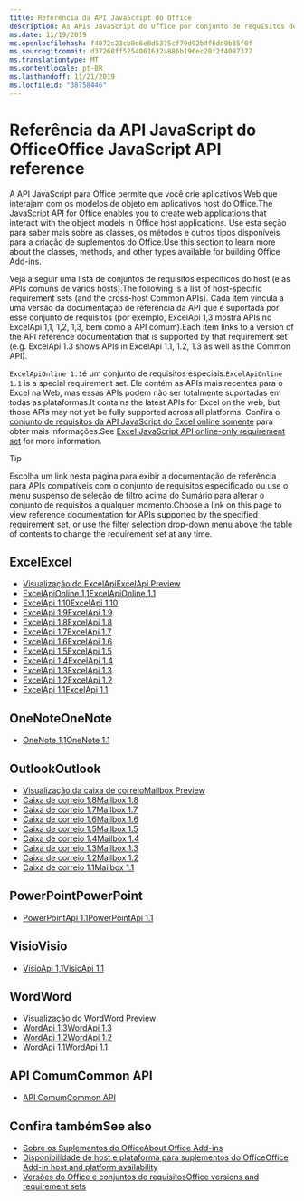```yaml
---
title: Referência da API JavaScript do Office
description: As APIs JavaScript do Office por conjunto de requisitos de host
ms.date: 11/19/2019
ms.openlocfilehash: f4072c23cb0d6e0d5375cf79d92b4f6dd9b35f0f
ms.sourcegitcommit: d37268ff5254061632a886b196ec28f2f4087377
ms.translationtype: MT
ms.contentlocale: pt-BR
ms.lasthandoff: 11/21/2019
ms.locfileid: "38758446"
---
```

# <a name="office-javascript-api-reference"></a><span data-ttu-id="1247c-103">Referência da API JavaScript do Office</span><span class="sxs-lookup"><span data-stu-id="1247c-103">Office JavaScript API reference</span></span>

<span data-ttu-id="1247c-104">A API JavaScript para Office permite que você crie aplicativos Web que interajam com os modelos de objeto em aplicativos host do Office.</span><span class="sxs-lookup"><span data-stu-id="1247c-104">The JavaScript API for Office enables you to create web applications that interact with the object models in Office host applications.</span></span> <span data-ttu-id="1247c-105">Use esta seção para saber mais sobre as classes, os métodos e outros tipos disponíveis para a criação de suplementos do Office.</span><span class="sxs-lookup"><span data-stu-id="1247c-105">Use this section to learn more about the classes, methods, and other types available for building Office Add-ins.</span></span>

<span data-ttu-id="1247c-106">Veja a seguir uma lista de conjuntos de requisitos específicos do host (e as APIs comuns de vários hosts).</span><span class="sxs-lookup"><span data-stu-id="1247c-106">The following is a list of host-specific requirement sets (and the cross-host Common APIs).</span></span> <span data-ttu-id="1247c-107">Cada item vincula a uma versão da documentação de referência da API que é suportada por esse conjunto de requisitos (por exemplo, ExcelApi 1,3 mostra APIs no ExcelApi 1,1, 1,2, 1,3, bem como a API comum).</span><span class="sxs-lookup"><span data-stu-id="1247c-107">Each item links to a version of the API reference documentation that is supported by that requirement set (e.g. ExcelApi 1.3 shows APIs in ExcelApi 1.1, 1.2, 1.3 as well as the Common API).</span></span>

<span data-ttu-id="1247c-108">`ExcelApiOnline 1.1`é um conjunto de requisitos especiais.</span><span class="sxs-lookup"><span data-stu-id="1247c-108">`ExcelApiOnline 1.1` is a special requirement set.</span></span> <span data-ttu-id="1247c-109">Ele contém as APIs mais recentes para o Excel na Web, mas essas APIs podem não ser totalmente suportadas em todas as plataformas.</span><span class="sxs-lookup"><span data-stu-id="1247c-109">It contains the latest APIs for Excel on the web, but those APIs may not yet be fully supported across all platforms.</span></span> <span data-ttu-id="1247c-110">Confira o [conjunto de requisitos da API JavaScript do Excel online somente](/office/dev/add-ins/reference/requirement-sets/excel-api-online-requirement-set) para obter mais informações.</span><span class="sxs-lookup"><span data-stu-id="1247c-110">See [Excel JavaScript API online-only requirement set](/office/dev/add-ins/reference/requirement-sets/excel-api-online-requirement-set) for more information.</span></span>

> [!TIP]
> <span data-ttu-id="1247c-111">Escolha um link nesta página para exibir a documentação de referência para APIs compatíveis com o conjunto de requisitos especificado ou use o menu suspenso de seleção de filtro acima do Sumário para alterar o conjunto de requisitos a qualquer momento.</span><span class="sxs-lookup"><span data-stu-id="1247c-111">Choose a link on this page to view reference documentation for APIs supported by the specified requirement set, or use the filter selection drop-down menu above the table of contents to change the requirement set at any time.</span></span>

## <a name="excel"></a><span data-ttu-id="1247c-112">Excel</span><span class="sxs-lookup"><span data-stu-id="1247c-112">Excel</span></span>

- [<span data-ttu-id="1247c-113">Visualização do ExcelApi</span><span class="sxs-lookup"><span data-stu-id="1247c-113">ExcelApi Preview</span></span>](/javascript/api/excel?view=excel-js-preview)
- [<span data-ttu-id="1247c-114">ExcelApiOnline 1,1</span><span class="sxs-lookup"><span data-stu-id="1247c-114">ExcelApiOnline 1.1</span></span>](/javascript/api/excel?view=excel-js-online)
- [<span data-ttu-id="1247c-115">ExcelApi 1.10</span><span class="sxs-lookup"><span data-stu-id="1247c-115">ExcelApi 1.10</span></span>](/javascript/api/excel?view=excel-js-1.10)
- [<span data-ttu-id="1247c-116">ExcelApi 1.9</span><span class="sxs-lookup"><span data-stu-id="1247c-116">ExcelApi 1.9</span></span>](/javascript/api/excel?view=excel-js-1.9)
- [<span data-ttu-id="1247c-117">ExcelApi 1.8</span><span class="sxs-lookup"><span data-stu-id="1247c-117">ExcelApi 1.8</span></span>](/javascript/api/excel?view=excel-js-1.8)
- [<span data-ttu-id="1247c-118">ExcelApi 1.7</span><span class="sxs-lookup"><span data-stu-id="1247c-118">ExcelApi 1.7</span></span>](/javascript/api/excel?view=excel-js-1.7)
- [<span data-ttu-id="1247c-119">ExcelApi 1.6</span><span class="sxs-lookup"><span data-stu-id="1247c-119">ExcelApi 1.6</span></span>](/javascript/api/excel?view=excel-js-1.6)
- [<span data-ttu-id="1247c-120">ExcelApi 1.5</span><span class="sxs-lookup"><span data-stu-id="1247c-120">ExcelApi 1.5</span></span>](/javascript/api/excel?view=excel-js-1.5)
- [<span data-ttu-id="1247c-121">ExcelApi 1.4</span><span class="sxs-lookup"><span data-stu-id="1247c-121">ExcelApi 1.4</span></span>](/javascript/api/excel?view=excel-js-1.4)
- [<span data-ttu-id="1247c-122">ExcelApi 1.3</span><span class="sxs-lookup"><span data-stu-id="1247c-122">ExcelApi 1.3</span></span>](/javascript/api/excel?view=excel-js-1.3)
- [<span data-ttu-id="1247c-123">ExcelApi 1.2</span><span class="sxs-lookup"><span data-stu-id="1247c-123">ExcelApi 1.2</span></span>](/javascript/api/excel?view=excel-js-1.2)
- [<span data-ttu-id="1247c-124">ExcelApi 1.1</span><span class="sxs-lookup"><span data-stu-id="1247c-124">ExcelApi 1.1</span></span>](/javascript/api/excel?view=excel-js-1.1)

## <a name="onenote"></a><span data-ttu-id="1247c-125">OneNote</span><span class="sxs-lookup"><span data-stu-id="1247c-125">OneNote</span></span>

- [<span data-ttu-id="1247c-126">OneNote 1,1</span><span class="sxs-lookup"><span data-stu-id="1247c-126">OneNote 1.1</span></span>](/javascript/api/onenote?view=onenote-js-1.1)

## <a name="outlook"></a><span data-ttu-id="1247c-127">Outlook</span><span class="sxs-lookup"><span data-stu-id="1247c-127">Outlook</span></span>

- [<span data-ttu-id="1247c-128">Visualização da caixa de correio</span><span class="sxs-lookup"><span data-stu-id="1247c-128">Mailbox Preview</span></span>](/javascript/api/outlook?view=outlook-js-preview)
- [<span data-ttu-id="1247c-129">Caixa de correio 1.8</span><span class="sxs-lookup"><span data-stu-id="1247c-129">Mailbox 1.8</span></span>](/javascript/api/outlook?view=outlook-js-1.8)
- [<span data-ttu-id="1247c-130">Caixa de correio 1.7</span><span class="sxs-lookup"><span data-stu-id="1247c-130">Mailbox 1.7</span></span>](/javascript/api/outlook?view=outlook-js-1.7)
- [<span data-ttu-id="1247c-131">Caixa de correio 1.6</span><span class="sxs-lookup"><span data-stu-id="1247c-131">Mailbox 1.6</span></span>](/javascript/api/outlook?view=outlook-js-1.6)
- [<span data-ttu-id="1247c-132">Caixa de correio 1.5</span><span class="sxs-lookup"><span data-stu-id="1247c-132">Mailbox 1.5</span></span>](/javascript/api/outlook?view=outlook-js-1.5)
- [<span data-ttu-id="1247c-133"> Caixa de correio 1.4</span><span class="sxs-lookup"><span data-stu-id="1247c-133">Mailbox 1.4</span></span>](/javascript/api/outlook?view=outlook-js-1.4)
- [<span data-ttu-id="1247c-134"> Caixa de correio 1.3</span><span class="sxs-lookup"><span data-stu-id="1247c-134">Mailbox 1.3</span></span>](/javascript/api/outlook?view=outlook-js-1.3)
- [<span data-ttu-id="1247c-135">Caixa de correio 1.2</span><span class="sxs-lookup"><span data-stu-id="1247c-135">Mailbox 1.2</span></span>](/javascript/api/outlook?view=outlook-js-1.2)
- [<span data-ttu-id="1247c-136"> Caixa de correio 1.1</span><span class="sxs-lookup"><span data-stu-id="1247c-136">Mailbox 1.1</span></span>](/javascript/api/outlook?view=outlook-js-1.1)

## <a name="powerpoint"></a><span data-ttu-id="1247c-137">PowerPoint</span><span class="sxs-lookup"><span data-stu-id="1247c-137">PowerPoint</span></span>

- [<span data-ttu-id="1247c-138">PowerPointApi 1.1</span><span class="sxs-lookup"><span data-stu-id="1247c-138">PowerPointApi 1.1</span></span>](/javascript/api/powerpoint?view=powerpoint-js-1.1)

## <a name="visio"></a><span data-ttu-id="1247c-139">Visio</span><span class="sxs-lookup"><span data-stu-id="1247c-139">Visio</span></span>

- [<span data-ttu-id="1247c-140">VisioApi 1,1</span><span class="sxs-lookup"><span data-stu-id="1247c-140">VisioApi 1.1</span></span>](/javascript/api/visio?view=visio-js-1.1)

## <a name="word"></a><span data-ttu-id="1247c-141">Word</span><span class="sxs-lookup"><span data-stu-id="1247c-141">Word</span></span>

- [<span data-ttu-id="1247c-142">Visualização do Word</span><span class="sxs-lookup"><span data-stu-id="1247c-142">Word Preview</span></span>](/javascript/api/word?view=word-js-preview)
- [<span data-ttu-id="1247c-143">WordApi 1.3</span><span class="sxs-lookup"><span data-stu-id="1247c-143">WordApi 1.3</span></span>](/javascript/api/word?view=word-js-1.3)
- [<span data-ttu-id="1247c-144">WordApi 1.2</span><span class="sxs-lookup"><span data-stu-id="1247c-144">WordApi 1.2</span></span>](/javascript/api/word?view=word-js-1.2)
- [<span data-ttu-id="1247c-145">WordApi 1.1</span><span class="sxs-lookup"><span data-stu-id="1247c-145">WordApi 1.1</span></span>](/javascript/api/word?view=word-js-1.1)

## <a name="common-api"></a><span data-ttu-id="1247c-146">API Comum</span><span class="sxs-lookup"><span data-stu-id="1247c-146">Common API</span></span>

- [<span data-ttu-id="1247c-147">API Comum</span><span class="sxs-lookup"><span data-stu-id="1247c-147">Common API</span></span>](/javascript/api/office?view=common-js)

## <a name="see-also"></a><span data-ttu-id="1247c-148">Confira também</span><span class="sxs-lookup"><span data-stu-id="1247c-148">See also</span></span>

- [<span data-ttu-id="1247c-149">Sobre os Suplementos do Office</span><span class="sxs-lookup"><span data-stu-id="1247c-149">About Office Add-ins</span></span>](/office/dev/add-ins/overview)
- [<span data-ttu-id="1247c-150">Disponibilidade de host e plataforma para suplementos do Office</span><span class="sxs-lookup"><span data-stu-id="1247c-150">Office Add-in host and platform availability</span></span>](/office/dev/add-ins/overview/office-add-in-availability)
- [<span data-ttu-id="1247c-151">Versões do Office e conjuntos de requisitos</span><span class="sxs-lookup"><span data-stu-id="1247c-151">Office versions and requirement sets</span></span>](/office/dev/add-ins/develop/office-versions-and-requirement-sets)
